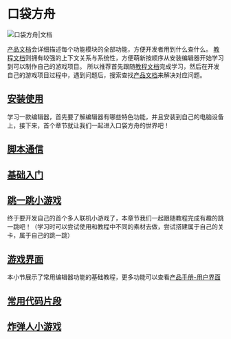 # 口袋方舟

![口袋方舟|文档](https://cdn.233xyx.com/athena/online/edd2b706e0d94c53830eaa211b27493e_10938636.webp)

[产品文档](https://docs.ark.online/)会详细描述每个功能模块的全部功能，方便开发者用到什么查什么。
[教程文档](https://learning.ark.online/)则拥有较强的上下文关系与系统性，方便萌新按顺序从安装编辑器开始学习到可以制作自己的游戏项目。
所以推荐首先跟随[教程文档](https://learning.ark.online/)完成学习，然后在开发自己的游戏项目过程中，遇到问题后，搜索查找[产品文档](https://docs.ark.online/)来解决对应问题。

## [安装使用](https://learning.ark.online/md/1.1.html)

学习一款编辑器，首先要了解编辑器有哪些特色功能，并且安装到自己的电脑设备上，接下来，首个章节就让我们一起进入口袋方舟的世界吧！

## [脚本通信](https://learning.ark.online/md/1.1.html)

## [基础入门](https://learning.ark.online/md/1.1.html)

## [跳一跳小游戏](https://learning.ark.online/md/1.1.html)

终于要开发自己的首个多人联机小游戏了，本章节我们一起跟随教程完成有趣的跳一跳吧！（学习时可以尝试使用和教程中不同的素材去做，尝试搭建属于自己的关卡，属于自己的跳一跳）

## [游戏界面](https://learning.ark.online/md/1.1.html)

本小节展示了常用编辑器功能的基础教程，更多功能可以查看[产品手册-用户界面](https://docs.ark.online/UI/CreatingUserInterface(UI).html)

## [常用代码片段](https://learning.ark.online/md/1.1.html)

## [炸弹人小游戏](https://learning.ark.online/md/1.1.html)
